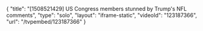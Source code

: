 {
    "title": "[1508521429] US Congress members stunned by Trump's NFL comments",
    "type": "solo",
    "layout": "iframe-static",
    "videoId": "123187366",
    "url": "\/tvpembed\/123187366"
}